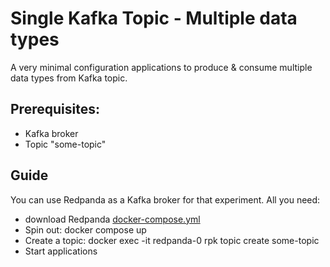 # Single Kafka Topic - Multiple data types
A very minimal configuration applications to produce & consume multiple data types from Kafka topic.

## Prerequisites:
- Kafka broker
- Topic "some-topic"

## Guide
You can use Redpanda as a Kafka broker for that experiment. 
All you need:
- download Redpanda [docker-compose.yml](https://docs.redpanda.com/current/get-started/quick-start/#start-streaming)
- Spin out: docker compose up
- Create a topic: docker exec -it redpanda-0 rpk topic create some-topic
- Start applications
